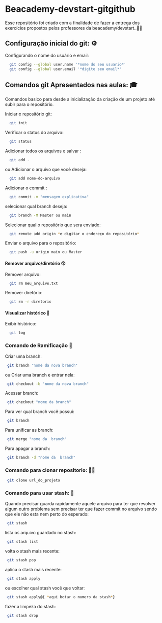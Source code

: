 # Beacademy-devstart-gitgithub
Esse repositório foi criado com a finalidade de fazer a entrega dos exercícios propostos pelos professores da beacademy/devstart..👨‍💻

## Configuração inicial do git: ⚙️

Configurando o nome do usuário e email:

```bash
  git config --global user.name '*nome do seu usuario*'
  git config --global user.email '*digite seu email*'
```

## Comandos git Apresentados nas aulas: 🎓
Comandos basico para desde a inicialização da criação de um projeto até subir para o repositório.

Iniciar o repositório git:

```bash
  git init
```
Verificar o status do arquivo:

```bash
  git status
```
Adicionar todos os arquivos e salvar :

```bash
  git add .
```
ou
Adicionar o arquivo que você deseja:
```bash
  git add nome-do-arquivo
```
Adicionar o commit :

```bash
  git commit -m "mensagem explicativa"
```
selecionar qual branch deseja:

```bash
  git branch -M Master ou main
```
Selecionar qual o repositório que sera enviado:

```bash
  git remote add origin *e digitar o endereço do repositório*
```
Enviar o arquivo para o repositório:

```bash
  git push -u origin main ou Master
```
#### Remover arquivo/diretório 😵

Remover arquivo:

```bash
  git rm meu_arquivo.txt
```
Remover diretório:

```bash
  git rm -r diretorio
```
#### Visualizar histórico 🧐

Exibir histórico:

```bash
  git log
```

### Comando de Ramificação 🌲

Criar uma branch:
```bash
 git branch "nome da nova branch"
```
  ou
Criar uma branch e entrar nela:
```bash
 git checkout -b "nome da nova branch"
```
Acessar branch:
```bash
 git checkout "nome da branch"
```
Para ver qual branch você possui:
```bash
 git branch
```
Para unificar as branch:
```bash
 git merge "nome da  branch"
```
Para apagar a branch:
```bash
 git branch -d "nome da  branch"
```

### Comando para clonar repositorio: 👨‍🏫

```bash
 git clone url_do_projeto
```

### Comando para usar stash: 🧠
Quando precisar guarda rapidamente aquele arquivo para ter que resolver algum outro problema sem precisar ter que fazer commit no arquivo sendo que ele não esta nem perto do esperado:

```bash
 git stash
```
lista os arquivo guardado no stash:
```bash
 git stash list
```
volta o stash mais recente:
```bash
 git stash pop
```
aplica o stash mais recente:
```bash
 git stash apply
```
ou escolher qual stash você que voltar:

```bash
 git stash apply@{ *aqui botar o numero da stash*}
```
fazer a limpeza do stash:
```bash
 git stash drop
```
